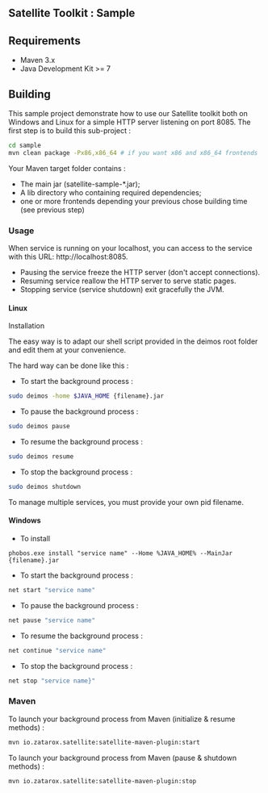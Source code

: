 ## Satellite Toolkit : Sample

## Requirements

* Maven 3.x
* Java Development Kit >= 7

## Building
This sample project demonstrate how to use our Satellite toolkit both on Windows and Linux for a simple HTTP server listening on port 8085. The first step is to build this sub-project :
```sh
cd sample
mvn clean package -Px86,x86_64 # if you want x86 and x86_64 frontends
```

Your Maven target folder contains :
* The main jar (satellite-sample-*.jar);
* A lib directory who containing required dependencies;
* one or more frontends depending your previous chose building time (see previous step)

### Usage

When service is running on your localhost, you can access to the service with this URL:  http://localhost:8085.
* Pausing the service freeze the HTTP server (don't accept connections).
* Resuming service reallow the HTTP server to serve static pages.
* Stopping service (service shutdown) exit gracefully the JVM.

#### Linux
Installation

The easy way is to adapt our shell script provided in the deimos root folder and edit them at your convenience.

The hard way can be done like this :
* To start the background process :
```sh
sudo deimos -home $JAVA_HOME {filename}.jar
```
* To pause the background process :
```sh
sudo deimos pause
```
* To resume the background process :
```sh
sudo deimos resume
```
* To stop the background process :
```sh
sudo deimos shutdown
```

To manage multiple services, you must provide your own pid filename.

#### Windows

* To install
```batch
phobos.exe install "service name" --Home %JAVA_HOME% --MainJar {filename}.jar
```
* To start the background process :
```sh
net start "service name"
```
* To pause the background process :
```sh
net pause "service name"
```
* To resume the background process :
```sh
net continue "service name"
```
* To stop the background process :
```sh
net stop "service name}"
```

### Maven
To launch your background process from Maven (initialize & resume methods) :
```sh
mvn io.zatarox.satellite:satellite-maven-plugin:start
```

To launch your background process from Maven (pause & shutdown methods) :
```sh
mvn io.zatarox.satellite:satellite-maven-plugin:stop
```